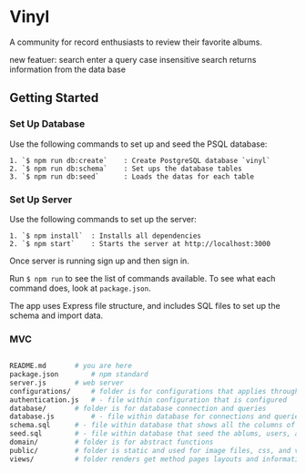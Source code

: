 # Vinyl

A community for record enthusiasts to review their favorite albums.

new featuer:
search
enter a query 
case insensitive search
returns information from the data base

## Getting Started

### Set Up Database
Use the following commands to set up and seed the PSQL database:
```
1. `$ npm run db:create`	: Create PostgreSQL database `vinyl`
2. `$ npm run db:schema` 	: Set ups the database tables
3. `$ npm run db:seed`		: Loads the datas for each table
```

### Set Up Server
Use the following commands to set up the server:
```
1. `$ npm install`	: Installs all dependencies
2. `$ npm start`	: Starts the server at http://localhost:3000
```

Once server is running sign up and then sign in.

Run `$ npm run` to see the list of commands available. To see what each command does, look at `package.json`.

The app uses Express file structure, and includes SQL files to set up the schema and import data.

### MVC

```sh

README.md 		# you are here
package.json 		# npm standard
server.js 		# web server
configurations/ 	# folder is for configurations that applies throughout the codebase
authentication.js 	# - file within configuration that is configured
database/ 		# folder is for database connection and queries
database.js 		# - file within database for connections and queries 
schema.sql 		# - file within database that shows all the columns of each tables
seed.sql 		# - file within database that seed the ablums, users, and reviews data
domain/ 		# folder is for abstract functions 
public/ 		# folder is static and used for image files, css, and vanilla js
views/ 			# folder renders get method pages layouts and information as ejs html template
```